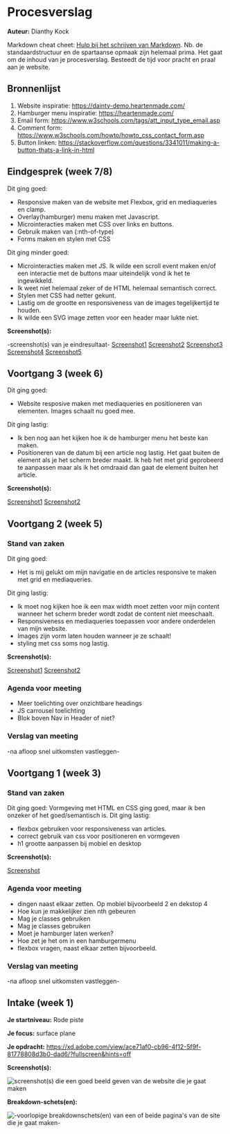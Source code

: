 # Procesverslag
**Auteur:** Dianthy Kock

Markdown cheat cheet: [Hulp bij het schrijven van Markdown](https://github.com/adam-p/markdown-here/wiki/Markdown-Cheatsheet). Nb. de standaardstructuur en de spartaanse opmaak zijn helemaal prima. Het gaat om de inhoud van je procesverslag. Besteedt de tijd voor pracht en praal aan je website.



## Bronnenlijst
1. Website inspiratie: https://dainty-demo.heartenmade.com/
2. Hamburger menu inspiratie: https://heartenmade.com/
2. Email form: https://www.w3schools.com/tags/att_input_type_email.asp
3. Comment form: https://www.w3schools.com/howto/howto_css_contact_form.asp
4. Button linken: https://stackoverflow.com/questions/3341011/making-a-button-thats-a-link-in-html



## Eindgesprek (week 7/8)

Dit ging goed:
- Responsive maken van de website met Flexbox, grid en mediaqueries en clamp.
- Overlay(hamburger) menu maken met Javascript.
- Microinteracties maken met CSS over links en buttons.
- Gebruik maken van (:nth-of-type)
- Forms maken en stylen met CSS

Dit ging minder goed:
- Microinteracties maken met JS. Ik wilde een scroll event maken en/of een interactie met de buttons maar uiteindelijk vond ik het te ingewikkeld. 
- Ik weet niet helemaal zeker of de HTML helemaal semantisch correct.
- Stylen met CSS had netter gekunt.
- Lastig om de grootte en responsiveness van de images tegelijkertijd te houden.
- Ik wilde een SVG image zetten voor een header maar lukte niet.

**Screenshot(s):**

-screenshot(s) van je eindresultaat-
[Screenshot1](images/Eindresultaat-1.png)
[Screenshot2](images/Eindresultaat-1.1.png)
[Screenshot3](images/Eindresultaat-1.2.png)
[Screenshot4](images/Eindresultaat-2.png)
[Screenshot5](images/Eindresultaat-2.1.png)

## Voortgang 3 (week 6)

Dit ging goed: 
- Website resposive maken met mediaqueries en positioneren van elementen. Images schaalt nu goed mee.

Dit ging lastig:
- Ik ben nog aan het kijken hoe ik de hamburger menu het beste kan maken.
- Positioneren van de datum bij een article nog lastig. Het gaat buiten de element als je het scherm breder maakt. Ik heb het met grid geprobeerd te aanpassen maar als ik het omdraaid dan gaat de element buiten het article.

**Screenshot(s):**

[Screenshot1](images/voortgang-screenshot3.png)
[Screenshot2](images/voortgang-screenshot4.png)


## Voortgang 2 (week 5)

### Stand van zaken

Dit ging goed: 
- Het is mij gelukt om mijn navigatie en de articles responsive te maken met grid en mediaqueries. 

Dit ging lastig: 
- Ik moet nog kijken hoe ik een max width moet zetten voor mijn content wanneer het scherm breder wordt zodat de content niet meeschaalt.
- Responsiveness en mediaqueries toepassen voor andere onderdelen van mijn website.
- Images zijn vorm laten houden wanneer je ze schaalt!
- styling met css soms nog lastig.


**Screenshot(s):**

[Screenshot1](images/voortgang2-screenshot.png)
[Screenshot2](images/voortgang2-screenshot2.png)

### Agenda voor meeting

- Meer toelichting over onzichtbare headings
- JS carrousel toelichting
- Blok boven Nav in Header of niet?

### Verslag van meeting

-na afloop snel uitkomsten vastleggen-



## Voortgang 1 (week 3)

### Stand van zaken

Dit ging goed: Vormgeving met HTML en CSS ging goed, maar ik ben onzeker of het goed/semantisch is.
Dit ging lastig: 
- flexbox gebruiken voor responsiveness van articles.
- correct gebruik van css voor positioneren en vormgeven
- h1 grootte aanpassen bij mobiel en desktop

**Screenshot(s):**

[Screenshot](images/voortgang1-screenshot.png)


### Agenda voor meeting

- dingen naast elkaar zetten. Op mobiel bijvoorbeeld 2 en dekstop 4
- Hoe kun je makkelijker zien nth gebeuren
- Mag je classes  gebruiken
- Mag je classes  gebruiken
- Moet je hamburger laten werken? 
- Hoe zet je het om in een hamburgermenu
- flexbox vragen, naast elkaar zetten bijvoorbeeld.

### Verslag van meeting

-na afloop snel uitkomsten vastleggen-


## Intake (week 1)

**Je startniveau:** Rode piste

**Je focus:** surface plane

**Je opdracht:** https://xd.adobe.com/view/ace71af0-cb96-4f12-5f9f-81778808d3b0-dad6/?fullscreen&hints=off

**Screenshot(s):**

![screenshot(s) die een goed beeld geven van de website die je gaat maken](images/home-screenshot.png)

**Breakdown-schets(en):**

![-voorlopige breakdownschets(en) van een of beide pagina's van de site die je gaat maken-](images/breakdown-schets.svg)
